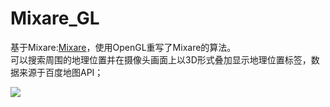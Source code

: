 Mixare_GL
=========

基于Mixare:[Mixare](https://github.com/mixare/mixare)，使用OpenGL重写了Mixare的算法。  
可以搜索周围的地理位置并在摄像头画面上以3D形式叠加显示地理位置标签，数据来源于百度地图API；  

![](https://raw.github.com/ellochen/Img-store/master/My-AR.jpg)

